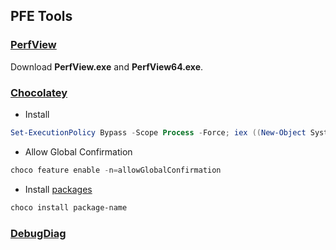 ## PFE Tools

### [PerfView](https://github.com/microsoft/perfview/releases)

Download **PerfView.exe** and **PerfView64.exe**.

### [Chocolatey](https://chocolatey.org/)

* Install

```powershell
Set-ExecutionPolicy Bypass -Scope Process -Force; iex ((New-Object System.Net.WebClient).DownloadString('https://chocolatey.org/install.ps1'))
```

* Allow Global Confirmation

```powershell
choco feature enable -n=allowGlobalConfirmation
```

* Install [packages](https://chocolatey.org/packages)
```powershell
choco install package-name
```

### [DebugDiag](https://www.microsoft.com/en-us/download/details.aspx?id=49924)
